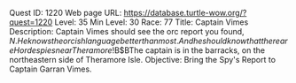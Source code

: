 Quest ID: 1220
Web page URL: https://database.turtle-wow.org/?quest=1220
Level: 35
Min Level: 30
Race: 77
Title: Captain Vimes
Description: Captain Vimes should see the orc report you found, $N.He knows the orcish language better than most.And he should know that there are Horde spies near Theramore!$B$BThe captain is in the barracks, on the northeastern side of Theramore Isle.
Objective: Bring the Spy's Report to Captain Garran Vimes.
